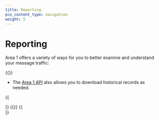 ```yaml
---
title: Reporting
pcx_content_type: navigation
weight: 5
---
```


# Reporting

Area 1 offers a variety of ways for you to better examine and understand your message traffic:

{{<directory-listing showDescriptions=true char_limit=300 >}}
- The [Area 1 API](/email-security/api/) also allows you to download historical records as needed.

{{<Aside type="note">}} {{<render file="_timestamp.md">}} {{</Aside>}}
